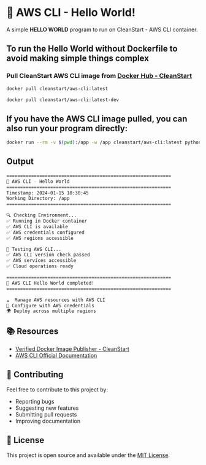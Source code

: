 # 🚀 AWS CLI - Hello World!

A simple **HELLO WORLD** program to run on CleanStart - AWS CLI container.

## To run the Hello World without Dockerfile to avoid making simple things complex

### Pull CleanStart AWS CLI image from [Docker Hub - CleanStart](https://hub.docker.com/u/cleanstart)
```bash
docker pull cleanstart/aws-cli:latest
```
```bash
docker pull cleanstart/aws-cli:latest-dev
```

## If you have the AWS CLI image pulled, you can also run your program directly:
```bash
docker run --rm -v $(pwd):/app -w /app cleanstart/aws-cli:latest python3 hello_world.py
```
## Output 
```bash
============================================================
🚀 AWS CLI - Hello World
============================================================
Timestamp: 2024-01-15 10:30:45
Working Directory: /app
============================================================

🔍 Checking Environment...
✅ Running in Docker container
✅ AWS CLI is available
✅ AWS credentials configured
✅ AWS regions accessible

🧪 Testing AWS CLI...
✅ AWS CLI version check passed
✅ AWS services accessible
✅ Cloud operations ready

============================================================
🎉 AWS CLI Hello World completed!
============================================================

☁️  Manage AWS resources with AWS CLI
🔧 Configure with AWS credentials
🌍 Deploy across multiple regions
```

## 📚 Resources

- [Verified Docker Image Publisher - CleanStart](https://cleanstart.com/)
- [AWS CLI Official Documentation](https://docs.aws.amazon.com/cli/)

## 🤝 Contributing

Feel free to contribute to this project by:
- Reporting bugs
- Suggesting new features
- Submitting pull requests
- Improving documentation

## 📄 License
This project is open source and available under the [MIT License](LICENSE).
